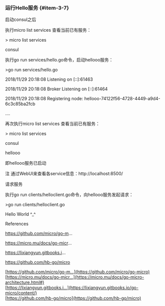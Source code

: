 ### 运行Hello服务 {#item-3-7}

启动consul之后

执行micro list services 查看当前已有服务：



&gt; micro list services

consul

执行go run services/hello.go命令，启动hellooo服务：



&gt;go run services/hello.go

2018/11/29 20:18:08 Listening on \[::\]:61463

2018/11/29 20:18:08 Broker Listening on \[::\]:61464

2018/11/29 20:18:08 Registering node: hellooo-74122f56-4728-4449-a9d4-6c3c85ba2fcb

....

再次执行micro list services 查看当前已有服务：



&gt; micro list services

consul

hellooo

即hellooo服务已启动



注 通过WebUI来查看各service信息：http://localhost:8500/



请求服务

执行go run clients/helloclient.go命令，向hellooo服务发起请求：



&gt;go run clients/helloclient.go

Hello World ^\_^

References

https://github.com/micro/go-m...

https://micro.mu/docs/go-micr...

https://lixiangyun.gitbooks.i...

https://github.com/hb-go/micro

[https://github.com/micro/go-m...](https://github.com/micro/go-micro)  
[https://micro.mu/docs/go-micr...](https://micro.mu/docs/go-micro-architecture.html#)  
[https://lixiangyun.gitbooks.i...](https://lixiangyun.gitbooks.io/go-micro/content/)  
[https://github.com/hb-go/micro](https://github.com/hb-go/micro)


